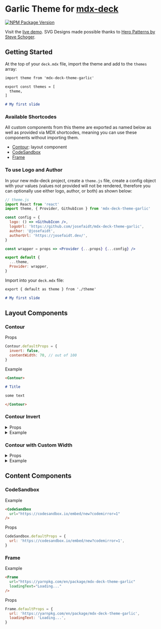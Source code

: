 # Garlic Theme for [mdx-deck](https://github.com/jxnblk/mdx-deck)

[![NPM Package Version](https://img.shields.io/npm/v/mdx-deck-theme-garlic.svg?style=flat-square)](https://www.npmjs.com/package/mdx-deck-theme-garlic)

Visit the [live demo](https://mdx-deck-theme-garlic.josefaidt.now.sh). SVG Designs made possible thanks to [Hero Patterns by Steve Schoger](https://www.heropatterns.com/).

## Getting Started

At the top of your `deck.mdx` file, import the theme and add to the `themes` array:

```md
import theme from 'mdx-deck-theme-garlic'

export const themes = [
  theme,
]

# My first slide
```

### Available Shortcodes

All custom components from this theme are exported as named below as well as provided via MDX shortcodes, meaning you can use these components without importing them.

- [Contour](#contour): layout component
- [CodeSandbox](#codesandbox)
- [Frame](#frame)

### To use Logo and Author

In your new mdx-deck project, create a `theme.js` file, create a config object with your values (values not provided will not be rendered, therefore you can optionally use either logo, author, or both) as shown below:

```jsx
// theme.js
import React from 'react'
import theme, { Provider, GithubIcon } from 'mdx-deck-theme-garlic'

const config = {
  logo: () => <GithubIcon />,
  logoUrl: 'https://github.com/josefaidt/mdx-deck-theme-garlic',
  author: '@josefaidt',
  authorUrl: 'https://josefaidt.dev/',
}

const wrapper = props => <Provider {...props} {...config} />

export default {
  ...theme,
  Provider: wrapper,
}
```

Import into your `deck.mdx` file:

```md
export { default as theme } from './theme'

# My first slide
```

## Layout Components

### Contour

Props

```js
Contour.defaultProps = {
  invert: false,
  contentWidth: 70, // out of 100
}
```

Example

```markdown
<Contour>

# Title

some text

</Contour>
```

### Contour Invert

<details>
<summary>Props</summary>

```js
Contour.props = {
  invert: true,
  contentWidth: 70, // default
}
```

</details>

<details>
<summary>Example</summary>

```markdown
<Contour invert>

# Title

some text

</Contour>
```

</details>

### Contour with Custom Width

<details>
<summary>Props</summary>

```js
Contour.props = {
  invert: false, // default
  contentWidth: 90,
}
```

</details>

<details>
<summary>Example</summary>

```markdown
<Contour contentWidth={90}>

# Title

some text

</Contour>
```

</details>

## Content Components

### CodeSandbox

Example

```markdown
<CodeSandbox
  url="https://codesandbox.io/embed/new?codemirror=1"
/>
```

Props

```js
CodeSandbox.defaultProps = {
  url: 'https://codesandbox.io/embed/new?codemirror=1',
}
```

### Frame

Example

```markdown
<Frame
  url="https://yarnpkg.com/en/package/mdx-deck-theme-garlic"
  loadingText="Loading..."
/>
```

Props

```js
Frame.defaultProps = {
  url: 'https://yarnpkg.com/en/package/mdx-deck-theme-garlic',
  loadingText: 'Loading...',
}
```
